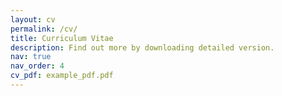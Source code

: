 ```yaml
---
layout: cv
permalink: /cv/
title: Curriculum Vitae
description: Find out more by downloading detailed version.
nav: true
nav_order: 4
cv_pdf: example_pdf.pdf
---
```

